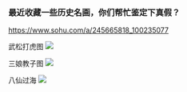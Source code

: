 ### 最近收藏一些历史名画，你们帮忙鉴定下真假？
https://www.sohu.com/a/245665818_100235077

武松打虎图
![](https://5b0988e595225.cdn.sohucs.com/images/20180807/c1b8d83381574e629c55b582e16a75eb.jpeg)

三娘教子图
![](https://5b0988e595225.cdn.sohucs.com/images/20180807/43da0eb25fb248d493871cd2d45242ed.jpeg)

八仙过海
![](https://5b0988e595225.cdn.sohucs.com/images/20180807/2ce8f2b82cc74e168dea6f8510b3720e.jpeg)
